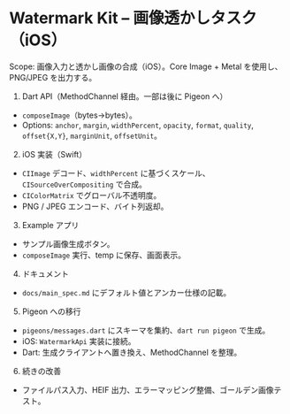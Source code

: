 # Watermark Kit – 画像透かしタスク（iOS）

Scope: 画像入力と透かし画像の合成（iOS）。Core Image + Metal を使用し、PNG/JPEG を出力する。

1) Dart API（MethodChannel 経由。一部は後に Pigeon へ）
- `composeImage`（bytes→bytes）。
- Options: `anchor`, `margin`, `widthPercent`, `opacity`, `format`, `quality`, `offset{X,Y}`, `marginUnit`, `offsetUnit`。

2) iOS 実装（Swift）
- `CIImage` デコード、`widthPercent` に基づくスケール、`CISourceOverCompositing` で合成。
- `CIColorMatrix` でグローバル不透明度。
- PNG / JPEG エンコード、バイト列返却。

3) Example アプリ
- サンプル画像生成ボタン。
- `composeImage` 実行、temp に保存、画面表示。

4) ドキュメント
- `docs/main_spec.md` にデフォルト値とアンカー仕様の記載。

5) Pigeon への移行
- `pigeons/messages.dart` にスキーマを集約、`dart run pigeon` で生成。
- iOS: `WatermarkApi` 実装に接続。
- Dart: 生成クライアントへ置き換え、MethodChannel を整理。

6) 続きの改善
- ファイルパス入力、HEIF 出力、エラーマッピング整備、ゴールデン画像テスト。
